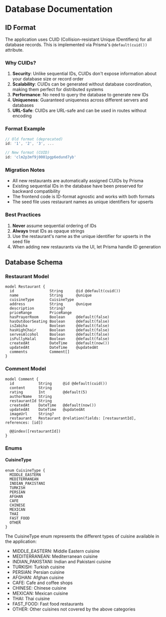 # Database Documentation

## ID Format

The application uses CUID (Collision-resistant Unique IDentifiers) for all database records. This is implemented via Prisma's `@default(cuid())` attribute.

### Why CUIDs?

1. **Security**: Unlike sequential IDs, CUIDs don't expose information about your database size or record order
2. **Scalability**: CUIDs can be generated without database coordination, making them perfect for distributed systems
3. **Performance**: No need to query the database to generate new IDs
4. **Uniqueness**: Guaranteed uniqueness across different servers and databases
5. **URL-Safe**: CUIDs are URL-safe and can be used in routes without encoding

### Format Example

```typescript
// Old format (deprecated)
id: '1', '2', '3', ...

// New format (CUID)
id: 'clm2p3mf9j0001pgp6edund7yb'
```

### Migration Notes

- All new restaurants are automatically assigned CUIDs by Prisma
- Existing sequential IDs in the database have been preserved for backward compatibility
- The frontend code is ID-format agnostic and works with both formats
- The seed file uses restaurant names as unique identifiers for upserts

### Best Practices

1. **Never** assume sequential ordering of IDs
2. **Always** treat IDs as opaque strings
3. Use the restaurant's name as the unique identifier for upserts in the seed file
4. When adding new restaurants via the UI, let Prisma handle ID generation

## Database Schema

### Restaurant Model

```prisma
model Restaurant {
  id                String      @id @default(cuid())
  name              String      @unique
  cuisineType       CuisineType
  address           String      @unique
  description       String?
  priceRange        PriceRange
  hasPrayerRoom     Boolean     @default(false)
  hasOutdoorSeating Boolean     @default(false)
  isZabiha          Boolean     @default(false)
  hasHighChair      Boolean     @default(false)
  servesAlcohol     Boolean     @default(false)
  isFullyHalal      Boolean     @default(false)
  createdAt         DateTime    @default(now())
  updatedAt         DateTime    @updatedAt
  comments          Comment[]
}
```

### Comment Model

```prisma
model Comment {
  id           String     @id @default(cuid())
  content      String
  rating       Int        @default(5)
  authorName   String
  restaurantId String
  createdAt    DateTime   @default(now())
  updatedAt    DateTime   @updatedAt
  imageUrl     String?
  restaurant   Restaurant @relation(fields: [restaurantId], references: [id])

  @@index([restaurantId])
}
```

### Enums

#### CuisineType
```prisma
enum CuisineType {
  MIDDLE_EASTERN
  MEDITERRANEAN
  INDIAN_PAKISTANI
  TURKISH
  PERSIAN
  AFGHAN
  CAFE
  CHINESE
  MEXICAN
  THAI
  FAST_FOOD
  OTHER
}
```

The CuisineType enum represents the different types of cuisine available in the application:
- MIDDLE_EASTERN: Middle Eastern cuisine
- MEDITERRANEAN: Mediterranean cuisine
- INDIAN_PAKISTANI: Indian and Pakistani cuisine
- TURKISH: Turkish cuisine
- PERSIAN: Persian cuisine
- AFGHAN: Afghan cuisine
- CAFE: Cafe and coffee shops
- CHINESE: Chinese cuisine
- MEXICAN: Mexican cuisine
- THAI: Thai cuisine
- FAST_FOOD: Fast food restaurants
- OTHER: Other cuisines not covered by the above categories 